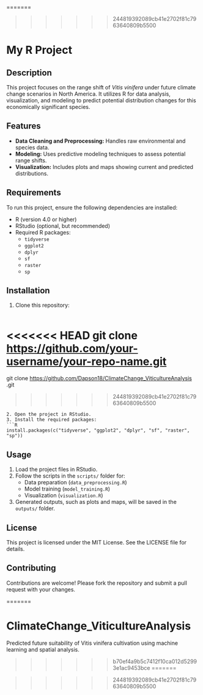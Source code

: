 
=======
>>>>>>> 244819392089cb41e2702f81c7963640809b5500
# My R Project

## Description
This project focuses on the range shift of *Vitis vinifera* under future climate change scenarios in North America. It utilizes R for data analysis, visualization, and modeling to predict potential distribution changes for this economically significant species.

## Features
- **Data Cleaning and Preprocessing:** Handles raw environmental and species data.
- **Modeling:** Uses predictive modeling techniques to assess potential range shifts.
- **Visualization:** Includes plots and maps showing current and predicted distributions.

## Requirements
To run this project, ensure the following dependencies are installed:
- R (version 4.0 or higher)
- RStudio (optional, but recommended)
- Required R packages:
  - `tidyverse`
  - `ggplot2`
  - `dplyr`
  - `sf`
  - `raster`
  - `sp`

## Installation
1. Clone this repository:
   ```bash
<<<<<<< HEAD
   git clone https://github.com/your-username/your-repo-name.git
=======
   git clone https://github.com/Dapson18/ClimateChange_ViticultureAnalysis
.git
>>>>>>> 244819392089cb41e2702f81c7963640809b5500
   ```
2. Open the project in RStudio.
3. Install the required packages:
   ```R
   install.packages(c("tidyverse", "ggplot2", "dplyr", "sf", "raster", "sp"))
   ```

## Usage
1. Load the project files in RStudio.
2. Follow the scripts in the `scripts/` folder for:
   - Data preparation (`data_preprocessing.R`)
   - Model training (`model_training.R`)
   - Visualization (`visualization.R`)
3. Generated outputs, such as plots and maps, will be saved in the `outputs/` folder.

## License
This project is licensed under the MIT License. See the LICENSE file for details.

## Contributing
Contributions are welcome! Please fork the repository and submit a pull request with your changes.

=======
# ClimateChange_ViticultureAnalysis
Predicted future suitability of Vitis vinifera cultivation using machine learning and spatial analysis.
>>>>>>> b70ef4a9b5c7412f10ca012d52993e1ac9453bce
=======

>>>>>>> 244819392089cb41e2702f81c7963640809b5500
